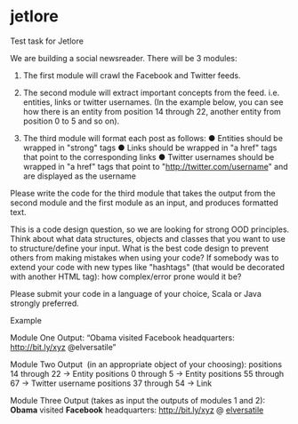 # jetlore
Test task for Jetlore

We are building a social newsreader. There will be 3 modules:

1) The first module will crawl the Facebook and Twitter feeds.

2) The second module will extract important concepts from the feed. i.e. entities, links or twitter
usernames. (In the example below, you can see how there is an entity from position 14 through
22, another entity from position 0 to 5 and so on).

3) The third module will format each post as follows:
● Entities should be wrapped in "strong" tags
● Links should be wrapped in "a href" tags that point to the corresponding links
● Twitter usernames should be wrapped in "a href" tags that point to
"http://twitter.com/username" and are displayed as the username

Please write the code for the ​third module ​that takes the output from the second module and
the first module as an input, and produces formatted text.

This is a code design question, so we are looking for strong OOD principles. Think about what
data structures, objects and classes that you want to use to structure/define your input.
What is the best code design to prevent others from making mistakes when using your code?
If somebody was to extend your code with new types like "hashtags" (that would be decorated
with another HTML tag): how complex/error prone would it be?

Please submit your code in a language of your choice, Scala or Java strongly preferred.

Example

Module One Output:
“Obama visited Facebook headquarters: http://bit.ly/xyz @elversatile”

Module Two Output ​ (in an appropriate object of your choosing):
positions 14 through 22 → Entity
positions 0 through 5 → Entity
positions 55 through 67 → Twitter username
positions 37 through 54 → Link

Module Three Output (takes as input the outputs of modules 1 and 2):
<strong>Obama</strong> visited <strong>Facebook</strong> headquarters: <a
href=”http://bit.ly/xyz”>http://bit.ly/xyz </a> @ <a
href=”http://twitter.com/elversatile”>elversatile</a>
